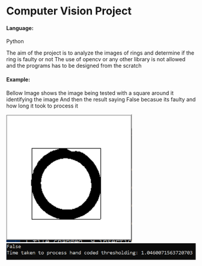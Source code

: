 # Computer Vision Project #

#### Language: ####

Python


The aim of the project is to analyze the images of rings and determine if the ring is faulty or not
The use of opencv or any other library is not allowed and the programs has to be designed from the scratch 

#### Example: ####

Bellow Image shows the image being tested with a square around it identifying the image
And then the result saying False becasue its faulty and how long it took to process it 

![Image](exm/sc.png?raw=true "Title")
![Result](exm/sc2.png?raw=true "Title")
